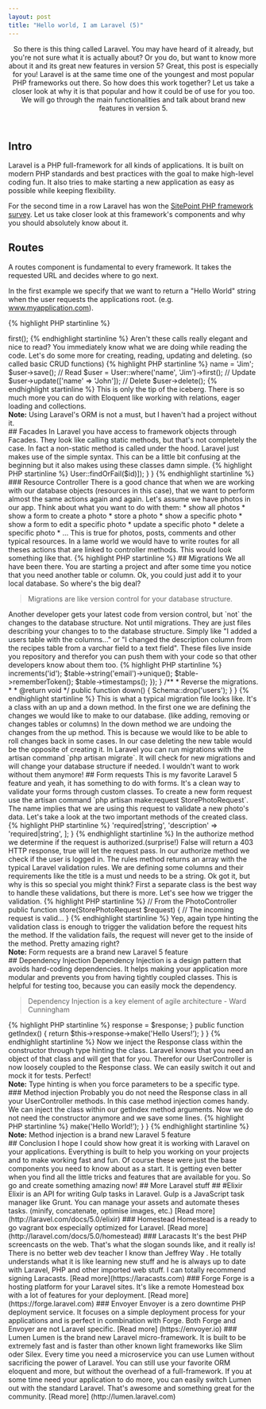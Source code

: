 ```yaml
---
layout: post
title: "Hello world, I am Laravel (5)"
---
```


<header>
So there is this thing called Laravel. You may have heard of it already, but 
you're not sure what it is actually about? Or you do, but want to know more 
about it and its great new features in version 5? Great, this post is 
especially for you! Laravel is at the same time one of the youngest and most 
popular PHP frameworks out there. So how does this work together? Let us take
 a closer look at why it is that popular and how it could be of use for you 
 too. We will go through the main functionalities and talk about brand new features in version 5. 
</header>

## Intro

Laravel is a PHP full-framework for all kinds of applications. It is built on
 modern PHP standards and best practices with the goal to make high-level 
 coding fun. It also tries to make starting a new application as easy as possible while keeping flexibility.

For the second time in a row Laravel has won the [SitePoint PHP framework 
survey](http://www.sitepoint.com/best-php-framework-2015-sitepoint-survey-results). Let us take closer look at this framework's components and why 
you should absolutely know about it.

## Routes

A routes component is fundamental to every framework. It takes the requested URL and decides where to go next.

In the first example we specify that we want to return a "Hello World" string when the user requests the applications root. (e.g. www.myapplication.com).

{% highlight PHP startinline %}
<?php
...
Route::get('/', function()
{
    return 'Hello World';
});
{% endhighlight startinline %}


But there is more. Now we are calling a controller method for a URL like 
"myapp.com/users/1". The "{id}" is a parameter which will be available in the 
method. In this example the "{id}" would be "1".


{% highlight PHP startinline %}
<?php
...
Route::get('user/{id}', 'UserController@showProfile');
{% endhighlight startinline %}

In both examples we are listening for a GET request. Of course you can use all the other request methods (POST DELETE or PUT) like this too.

{% highlight PHP startinline %}
<?php
...
// More route examples
Route::post('user', 'UserController@store');

Route::put('user/{id}', 'UserController@udpate');

Route::delete('user/{id}', 'UserController@delete');
{% endhighlight startinline %}

Now that we know about the roads we can go, let's grab some data on the way.

## Eloquent

Eloquent is the Object Relational Mapper of Laravel(ORM). ORMs allow us to 
map our application objects to database tables. For example if we are 
building a blog, then posts, photos pages or comments would be such objects. The ORM
 will take care of handling these objects so we do not have to write any line of SQL.(unless we want to)

The only thing we need for working with Eloquent is a model per database table 
that extends the Model class.

{% highlight PHP startinline %}
<?php
...
class User extends Model {

    protected $table = 'my_users';
    
}
{% endhighlight startinline %}

If the model class is named "User", Laravel will automatically look for a 
"users" table in the database. To overwrite this behavior we can add $table 
with the name of the table.

Now we are good to go for some basic Eloquent magic.

{% highlight PHP startinline %}
<?php
...
// Get all users
User::all();

// Get a specific user by id
User::find(1);

// I guess you know by now that you do not need these comments
User::destroy(1);

User::where('name', 'Jim')->first();
{% endhighlight startinline %}

Aren't these calls really elegant and nice to read? You immediately know what we are doing while reading the code. Let's do some more for creating, reading, updating and deleting. (so called basic CRUD functions)

{% highlight PHP startinline %}
<?php
...
// Create
$user = new User;
$user->name = 'Jim';
$user->save();

// Read
$user = User::where('name', 'Jim')->first();

// Update
$user->update(['name' => 'John']);

// Delete
$user->delete();
{% endhighlight startinline %}

This is only the tip of the iceberg. There is so much more you can do 
with Eloquent like working with relations, eager loading and collections.

<div class="note"><strong>Note:</strong> Using Laravel's ORM is not a must, but I haven't had a project without it.</div>


## Facades

In Laravel you have access to framework objects through Facades. They look 
like calling static methods, but that's not completely the case. In fact a 
non-static method is called under the hood. Laravel just makes use of the simple syntax. This can be a little bit confusing at the beginning but it also makes using these classes damn simple. 

{% highlight PHP startinline %}
<?php
...
// Using Laravel Cache Facade
$value = Cache::get('key');

// Using Laravel Auth Facade
if (Auth::check())
{
    // The user is logged in...
}
{% endhighlight startinline %}

You can also define Facades yourself. A lot of Laravel packages are using 
them too. So remember, Facades are little helpers for calling Laravel classes.

## Artisan

Every good framework has a command-line interface(CLI). Laravel's is called 
    Artisan and is build on the Symfony console. Artisan provides helpful 
    commands for your developing process. There is a lot it can do for you 
    and here are some examples.
    
{% highlight PowerShell startinline %}
// List all Artisan command
php artisan list

// Cache your routes
php artisan route:cache

// Or create a migration (there is a sperate section about migrations)
php artisan migrate:make create_users_table
    
{% endhighlight startinline %}
    
Make sure to checkout all the other Artisan commands too. They will help you 
develop faster and you do have to take care of the boring stuff.

## Controller

As we have already seen it is possible to respond to routes directly in our `routes.php` file. This is for some cases ok, but we want a cleaner way. 
Controllers will help us structuring our applications. Our routes will 
trigger controller methods to perform certain jobs before we return data or a whole view.

The controller example receives an `$id` from our route `Route::get
('user/{id}', 'UserController@showProfile');` from before. Then it returns a 
view with the data of the user with the given id.

{% highlight PHP startinline %}
<?php
namespace App\Http\Controllers;

use App\Http\Controllers\Controller;

class UserController extends Controller {

    /**
     * Show the profile for the given user.
     *
     * @param  int  $id
     * @return Response
     */
    public function showProfile($id)
    {
        return view('profile', ['user' => User::findOrFail($id)]);
    }

}
{% endhighlight startinline %}

### Resource Controller

There is a good chance that when we are working with our database objects
(resources in this case), that we want to perform almost the same actions 
again and again. Let's assume we have photos in our app. Think about what you 
want to do with them:

* show all photos
* show a form to create a photo
* store a photo
* show a specific photo
* show a form to edit a specific photo
* update a specific photo
* delete a specific photo
* ...

This is true for photos, posts, comments and other typical resources. In a 
lame world we would have to write routes for all theses actions that are 
linked to controller methods. This would look something like that.
{% highlight PHP startinline %}
<?php
...
Route::get('/photo', 'PhotoController@index');

Route::get('/photo/create', 'PhotoController@create');

Route::post('/photo', 'PhotoController@store');

Route::get('/photo/{id}', 'PhotoController@show');

Route::get('/photo/update/{id}', 'PhotoController@edit');

Route::delete('/photo/{id}', 'PhotoController@destroy');

...

{% endhighlight startinline %}

I think you got it. It's a lot to write and to repeat. Now think about the 
controller and its methods you would have to write too.

This is where Laravel's `RESTful resource controller` comes handy. An Artisan command will trigger the magic.

{% highlight Powershell startinline %}
    php artisan make:controller PhotoController
{% endhighlight startinline %}

This will do two things. First it will create a PhotoController with methods for index, create, store, show, edit, update and destroy. And secondly you can use the resource route for connecting all these methods to routes.

{% highlight PHP startinline %}
<?php
...
// Defining a resource route
Route::resource('photo', 'PhotoController');
{% endhighlight startinline %}

The table below shows the created routes and the connected controller methods
. This will save you a lot of time and is another great Laravel feature that 
helps you concentrate on building your app.

<img src="/assets/post-images/laravel_routes.png" alt="Laravel RESTful 
routes" />


## Migrations

We all have been there. You are starting a project and after some time you 
notice that you need another table or column. Ok, you could just add it to 
your local database. So where's the big deal?

<blockquote>Migrations are like version control for your database structure. </blockquote>
Another developer gets your latest code from version control, but `not` the 
changes to the database structure. Not until migrations.

They are just files describing your changes to to the database structure. 
Simply like "I added a users table with the columns..." or "I changed the 
description column from the recipes table  from a varchar field to a text 
field". These files live inside you repository and therefor you can push them
 with your code so that other developers know about them too.

{% highlight PHP startinline %}
<?php

// Imports removed for example    
class CreateUsersTable extends Migration {

    /**
     * Run the migrations.
     *
     * @return void
     */
    public function up() {
        Schema::create('users', function (Blueprint $table) {
            $table->increments('id');
            $table->string('email')->unique();
            $table->rememberToken();
            $table->timestamps();
        });
    }
    
    /**
     * Reverse the migrations.
     *
     * @return void
     */
    public function down() {
        Schema::drop('users');
    }

}

{% endhighlight startinline %}

This is what a typical migration file looks like. It's a class with an up and a
 down method. In the first one we are defining the changes we would like to 
 make to our database. (like adding, removing or changes tables or columns)
 
 In the down method we are undoing the changes from the up method. This is 
 because we would like to be able to roll changes back in some cases. In our 
 case deleting the new table would be the opposite of creating it.

In Laravel you can run migrations with the artisan command `php artisan 
migrate`. It will check for new migrations and will change your database 
structure if needed. I wouldn't want to work without them anymore!

## Form requests

This is my favorite Laravel 5 feature and yeah, it has something to do 
with forms. It's a clean way to validate your forms through custom classes.

To create a new form request use the artisan command `php artisan 
make:request StorePhotoRequest`. The name implies that we are using this 
request to validate a new photo's data. Let's take a look at the two important
 methods of the created class.
 
{% highlight PHP startinline %}
<?php
...
/**
 * Determine if the user is authorized to make this request.
 *
 * @return bool
 */
 public function authorize() {
     return \Auth::check();
 }
 
 /**
  * Get the validation rules that apply to the request.
  *
  * @return array
  */
 public function rules() {
     return [
         'title' => 'required|string',
         'description' => 'required|string',
     ];
 }
     
{% endhighlight startinline %}

In the authorize method we determine if the request is authorized.(surprise!)
 False will return a 403 HTTP response, true will let the request pass. In 
 our authorize method we check if the user is logged in.
 
 The rules method returns an array with the typical Laravel validation rules.
  We are defining some columns and their requirements like the title is a 
  must und needs to be a string.
  
  Ok got it, but why is this so special you might think? First a separate class
   is the best way to handle these validations, but there is more. Let's see 
   how we trigger the validation.
  
  {% highlight PHP startinline %}
  // From the PhotoController
  public function store(StorePhotoRequest $request)
  {
      // The incoming request is valid...
  }
  {% endhighlight startinline %}
  
  Yep, again type hinting the validation class is enough to trigger the 
  validation before the request hits the method. If the validation fails, the
   request will never get to the inside of the method. Pretty amazing right?
   
   <div class="note"><strong>Note:</strong> Form requests are a brand new 
   Laravel 5 feature</div>
   

## Dependency Injection

Dependency Injection is a design pattern that avoids hard-coding dependencies. It helps making your application more modular and prevents you from having tightly coupled classes. This is helpful for testing too, because you can easily mock the dependency.

<blockquote>Dependency Injection is a key element of agile architecture - Ward
 Cunningham</blockquote>

{% highlight PHP startinline %}
<?php
...
class UsersController extends BaseController
{
    public function getIndex()
    {
        return Response::make('Hello users!’);
    }
}
{% endhighlight startinline %}

In this user controller wer are using the Response class (yeah right, it's a 
Facade too) inside the getIndex method. This is totally ok when you're 
building a small project and you do not need / want to test this class. But 
if not, this is bad practice. Our UserController class is `tightly coupled` to 
the Response class. This is what we want to avoid through dependency injection.

### Constructor injection

One way to solve that would be with constructor injection.

{% highlight PHP startinline %}
<?php
...
class UsersController extends BaseController
{
    protected $response;

    public function __construct(Response $response)
    {
        $this->response = $response;
    }

    public function getIndex()
    {
        return $this->response->make('Hello Users!’);
    }

}
{% endhighlight startinline %}
Now we inject the Response class within the constructor through type hinting 
the class. Laravel knows that you need an object of that class and will get that for you. Therefor our UserController is now loosely coupled to the Response class. We can easily switch it out and mock it for tests. Perfect!

<div class="note"><strong>Note:</strong> Type hinting is when you force 
parameters to be a specific type.</div>

### Method injection

Probably you do not need the Response class in all your UserController 
methods. In this case method injection comes handy. We can inject the class within our getIndex method arguments. Now we do not need the constructor 
anymore and we save some lines.

{% highlight PHP startinline %}
<?php
...
class UsersController extends BaseController
{ 

    public function getIndex(Response $response)
    {
        return $response->make('Hello World!’);
    }

}
{% endhighlight startinline %}

<div class="note"><strong>Note:</strong> Method injection is a brand new 
Laravel 5 feature</div>

## Conclusion

I hope I could show how great it is working with Laravel on your applications. Everything is built to help you working on your projects and to make 
working fast and fun. Of course these were just the base components you need 
to know about as a start. It is getting even better when you find all the 
little tricks 
and features that are available for you. So go and create something amazing now!


## More Laravel stuff

## #Elixir

Elixir is an API for writing Gulp tasks in Laravel. Gulp is a JavaScript task
 manager like Grunt. You can manage your assets and automate theses tasks. 
 (minify, concatenate, optimise images, etc.) [Read more](http://laravel.com/docs/5.0/elixir)

### Homestead

Homestead is a ready to go vagrant box especially optimized for Laravel. [Read more](http://laravel.com/docs/5.0/homestead)

### Laracasts

It's the best PHP screencasts on the web. That's what the slogan sounds like,
 and it really is! There is no better web dev teacher I know than Jeffrey Way
 . He totally understands what it is like learning new stuff and he is always
  up to date with Laravel, PHP and other imported web stuff. I can totally 
  recommend signing Laracasts. [Read more](https://laracasts.com)

### Forge

Forge is a hosting platform for your Laravel sites. It's like a remote 
Homestead box with a lot of features for your deployment. [Read more]
(https://forge.laravel.com)

### Envoyer

Envoyer is a zero downtime PHP deployment service. It focuses on a simple 
deployment process for your applications and is perfect in combination with 
Forge. Both Forge and Envoyer are not Laravel specific. [Read more]
(https://envoyer.io)

### Lumen

Lumen is the brand new Laravel micro-framework. It is built to be extremely fast and is faster than other known light frameworks like Slim oder Silex. 
Every time you need a microservice you can use Lumen without sacrificing the 
power of Laravel. You can still use your favorite ORM eloquent and more, but
 without the overhead of a full-framework. If you at some time need your 
 application to do more, you can easily switch Lumen out with the standard 
 Laravel. That's awesome and something great for the community. [Read more]
 (http://lumen.laravel.com)

